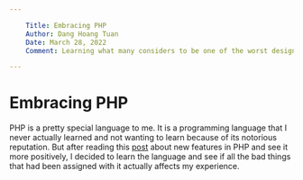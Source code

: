 ```yaml
---

	Title: Embracing PHP
	Author: Dang Hoang Tuan
	Date: March 28, 2022
	Comment: Learning what many considers to be one of the worst designed programming language ever

---
```


# Embracing PHP

PHP is a pretty special language to me. It is a programming language that I never actually learned and
not wanting to learn because of its notorious reputation. But after reading this [post](https://dnlytras.com/blog/modern-php/)
about new features in PHP and see it more positively, I decided to learn the language and see if all the
bad things that had been assigned with it actually affects my experience.
